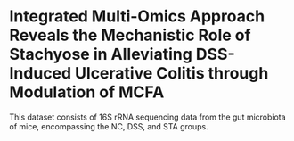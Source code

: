 # Integrated Multi-Omics Approach Reveals the Mechanistic Role of Stachyose in Alleviating DSS-Induced Ulcerative Colitis through Modulation of MCFA
This dataset consists of 16S rRNA sequencing data from the gut microbiota of mice, encompassing the NC, DSS, and STA groups.
